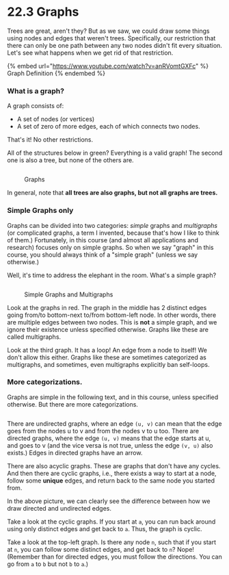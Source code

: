 # 22.3 Graphs

Trees are great, aren't they? But as we saw, we could draw some things using nodes and edges that weren't trees. Specifically, our restriction that there can only be one path between any two nodes didn't fit every situation. Let's see what happens when we get rid of that restriction.

{% embed url="https://www.youtube.com/watch?v=anRVomtGXFc" %}
Graph Definition
{% endembed %}

### What is a graph? <a href="#what-is-a-graph" id="what-is-a-graph"></a>

A graph consists of:

* A set of nodes (or vertices)
* A set of zero of more edges, each of which connects two nodes.

That's it! No other restrictions.

All of the structures below in green? Everything is a valid graph! The second one is also a tree, but none of the others are.

<figure><img src="../.gitbook/assets/Screen Shot 2023-02-26 at 2.02.16 PM.png" alt=""><figcaption><p>Graphs</p></figcaption></figure>

In general, note that **all trees are also graphs, but not all graphs are trees.**

### Simple Graphs only <a href="#simple-graphs-only" id="simple-graphs-only"></a>

Graphs can be divided into two categories: _simple_ graphs and _multigraphs_ (or complicated graphs, a term I invented, because that's how I like to think of them.) Fortunately, in this course (and almost all applications and research) focuses only on simple graphs. So when we say "graph" in this course, you should always think of a "simple graph" (unless we say otherwise.)

Well, it's time to address the elephant in the room. What's a simple graph?

<figure><img src="../.gitbook/assets/Screen Shot 2023-02-26 at 2.03.21 PM.png" alt=""><figcaption><p>Simple Graphs and Multigraphs</p></figcaption></figure>

Look at the graphs in red. The graph in the middle has 2 distinct edges going from/to bottom-next to/from bottom-left node. In other words, there are multiple edges between two nodes. This is **not** a simple graph, and we ignore their existence unless specified otherwise. Graphs like these are called multigraphs.

Look at the third graph. It has a loop! An edge from a node to itself! We don't allow this either. Graphs like these are sometimes categorized as multigraphs, and sometimes, even multigraphs explicitly ban self-loops.

### More categorizations. <a href="#more-categorizations" id="more-categorizations"></a>

Graphs are simple in the following text, and in this course, unless specified otherwise. But there are more categorizations.

<figure><img src="../.gitbook/assets/Screen Shot 2023-02-26 at 2.04.26 PM.png" alt=""><figcaption></figcaption></figure>

There are undirected graphs, where an edge `(u, v)` can mean that the edge goes from the nodes u to v and from the nodes v to u too. There are directed graphs, where the edge `(u, v)` means that the edge starts at u, and goes to v (and the vice versa is not true, unless the edge `(v, u)` also exists.) Edges in directed graphs have an arrow.

There are also acyclic graphs. These are graphs that don't have any cycles. And then there are cyclic graphs, i.e., there exists a way to start at a node, follow some **unique** edges, and return back to the same node you started from.

In the above picture, we can clearly see the difference between how we draw directed and undirected edges.

Take a look at the cyclic graphs. If you start at `a`, you can run back around using only distinct edges and get back to `a`. Thus, the graph is cyclic.

Take a look at the top-left graph. Is there any node `n`, such that if you start at `n`, you can follow some distinct edges, and get back to `n`? Nope! (Remember than for directed edges, you must follow the directions. You can go from `a` to `b` but not `b` to `a`.)

